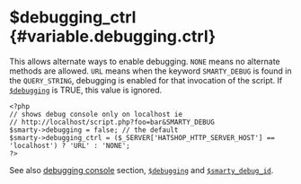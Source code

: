 \$debugging\_ctrl {#variable.debugging.ctrl}
=================

This allows alternate ways to enable debugging. `NONE` means no
alternate methods are allowed. `URL` means when the keyword
`SMARTY_DEBUG` is found in the `QUERY_STRING`, debugging is enabled for
that invocation of the script. If [`$debugging`](#variable.debugging) is
TRUE, this value is ignored.


    <?php
    // shows debug console only on localhost ie
    // http://localhost/script.php?foo=bar&SMARTY_DEBUG
    $smarty->debugging = false; // the default
    $smarty->debugging_ctrl = ($_SERVER['HATSHOP_HTTP_SERVER_HOST'] == 'localhost') ? 'URL' : 'NONE';
    ?>

See also [debugging console](#chapter.debugging.console) section,
[`$debugging`](#variable.debugging) and
[`$smarty_debug_id`](#variable.smarty.debug.id).

